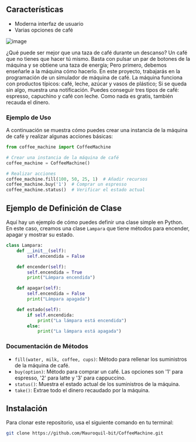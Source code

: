 ## Características
- Moderna interfaz de usuario
- Varias opciones de café

![image](https://github.com/Mauroquil-bit/CoffeeMachine/assets/75552002/824034d5-b236-40b9-814d-7a1687954eff)


¿Qué puede ser mejor que una taza de café durante un descanso? Un café que no tienes que hacer tú mismo. Basta con pulsar un par de botones de la máquina y se obtiene una taza de energía; Pero primero, debemos enseñarle a la máquina cómo hacerlo. En este proyecto, trabajarás en la programación de un simulador de máquina de café. La máquina funciona con productos típicos: café, leche, azúcar y vasos de plástico; Si se queda sin algo, muestra una notificación. Puedes conseguir tres tipos de café: espresso, capuchino y café con leche. Como nada es gratis, también recauda el dinero.

### Ejemplo de Uso

A continuación se muestra cómo puedes crear una instancia de la máquina de café y realizar algunas acciones básicas:

```python
from coffee_machine import CoffeeMachine

# Crear una instancia de la máquina de café
coffee_machine = CoffeeMachine()

# Realizar acciones
coffee_machine.fill(100, 50, 25, 1)  # Añadir recursos
coffee_machine.buy('1')  # Comprar un espresso
coffee_machine.status()  # Verificar el estado actual
```

## Ejemplo de Definición de Clase

Aquí hay un ejemplo de cómo puedes definir una clase simple en Python. En este caso, creamos una clase `Lampara` que tiene métodos para encender, apagar y mostrar su estado.

```python
class Lampara:
    def __init__(self):
        self.encendida = False

    def encender(self):
        self.encendida = True
        print("Lámpara encendida")

    def apagar(self):
        self.encendida = False
        print("Lámpara apagada")

    def estado(self):
        if self.encendida:
            print("La lámpara está encendida")
        else:
            print("La lámpara está apagada")
```


### Documentación de Métodos

- `fill(water, milk, coffee, cups)`: Método para rellenar los suministros de la máquina de café.
- `buy(option)`: Método para comprar un café. Las opciones son '1' para espresso, '2' para latte y '3' para cappuccino.
- `status()`: Muestra el estado actual de los suministros de la máquina.
- `take()`: Extrae todo el dinero recaudado por la máquina.

## Instalación

Para clonar este repositorio, usa el siguiente comando en tu terminal:

```bash
git clone https://github.com/Mauroquil-bit/CoffeeMachine.git
```


